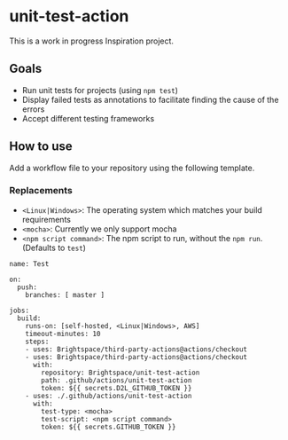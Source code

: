 # unit-test-action

This is a work in progress Inspiration project.

## Goals

- Run unit tests for projects (using `npm test`)
- Display failed tests as annotations to facilitate finding the cause of the errors
- Accept different testing frameworks

## How to use

Add a workflow file to your repository using the following template.

### Replacements

- `<Linux|Windows>`: The operating system which matches your build requirements
- `<mocha>`: Currently we only support mocha
- `<npm script command>`: The npm script to run, without the `npm run`. (Defaults to `test`)

```
name: Test

on:
  push:
    branches: [ master ]

jobs:
  build:
    runs-on: [self-hosted, <Linux|Windows>, AWS]
    timeout-minutes: 10
    steps:
    - uses: Brightspace/third-party-actions@actions/checkout
    - uses: Brightspace/third-party-actions@actions/checkout
      with:
        repository: Brightspace/unit-test-action
        path: .github/actions/unit-test-action
        token: ${{ secrets.D2L_GITHUB_TOKEN }}
    - uses: ./.github/actions/unit-test-action
      with:
        test-type: <mocha>
        test-script: <npm script command>
        token: ${{ secrets.GITHUB_TOKEN }}
```